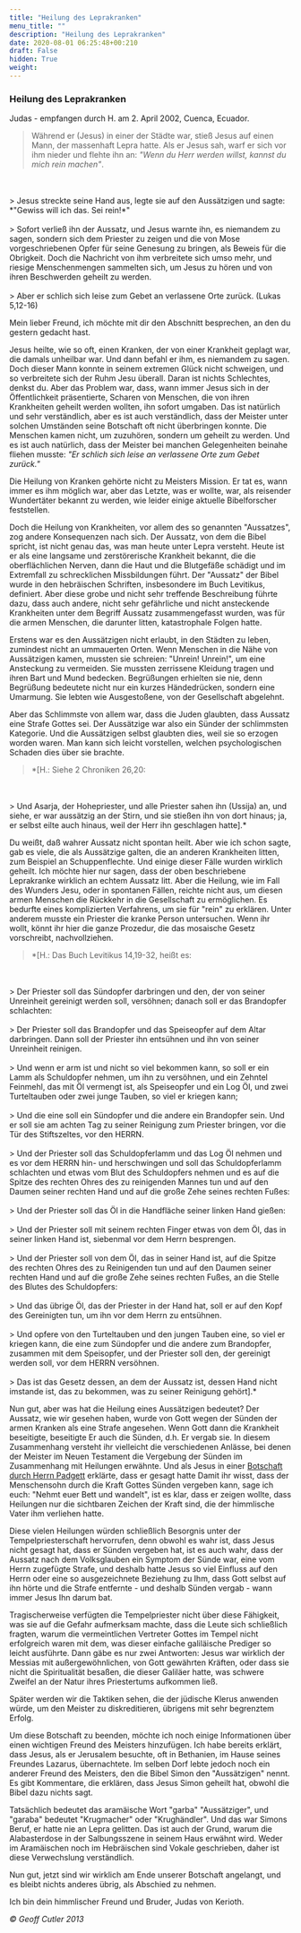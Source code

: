 ```yaml
---
title: "Heilung des Leprakranken"
menu_title: ""
description: "Heilung des Leprakranken"
date: 2020-08-01 06:25:48+00:210
draft: False
hidden: True
weight:
---
```

### Heilung des Leprakranken

Judas - empfangen durch H. am 2. April 2002, Cuenca, Ecuador.

> Während er (Jesus) in einer der Städte war, stieß Jesus auf einen Mann, der massenhaft Lepra hatte. Als er Jesus sah, warf er sich vor ihm nieder und flehte ihn an: *"Wenn du Herr werden willst, kannst du mich rein machen"*.
<br>
<br>
> Jesus streckte seine Hand aus, legte sie auf den Aussätzigen und sagte: *"Gewiss will ich das. Sei rein!*"
<br>
<br>
> Sofort verließ ihn der Aussatz, und Jesus warnte ihn, es niemandem zu sagen, sondern sich dem Priester zu zeigen und die von Mose vorgeschriebenen Opfer für seine Genesung zu bringen, als Beweis für die Obrigkeit. Doch die Nachricht von ihm verbreitete sich umso mehr, und riesige Menschenmengen sammelten sich, um Jesus zu hören und von ihren Beschwerden geheilt zu werden.
<br>
<br>
> Aber er schlich sich leise zum Gebet an verlassene Orte zurück. (Lukas 5,12-16)

Mein lieber Freund, ich möchte mit dir den Abschnitt besprechen, an den du gestern gedacht hast.

Jesus heilte, wie so oft, einen Kranken, der von einer Krankheit geplagt war, die damals unheilbar war. Und dann befahl er ihm, es niemandem zu sagen. Doch dieser Mann konnte in seinem extremen Glück nicht schweigen, und so verbreitete sich der Ruhm Jesu überall. Daran ist nichts Schlechtes, denkst du. Aber das Problem war, dass, wann immer Jesus sich in der Öffentlichkeit präsentierte, Scharen von Menschen, die von ihren Krankheiten geheilt werden wollten, ihn sofort umgaben. Das ist natürlich und sehr verständlich, aber es ist auch verständlich, dass der Meister unter solchen Umständen seine Botschaft oft nicht überbringen konnte. Die Menschen kamen nicht, um zuzuhören, sondern um geheilt zu werden. Und es ist auch natürlich, dass der Meister bei manchen Gelegenheiten beinahe fliehen musste: *"Er schlich sich leise an verlassene Orte zum Gebet zurück."*

Die Heilung von Kranken gehörte nicht zu Meisters Mission. Er tat es, wann immer es ihm möglich war, aber das Letzte, was er wollte, war, als reisender Wundertäter bekannt zu werden, wie leider einige aktuelle Bibelforscher feststellen.

Doch die Heilung von Krankheiten, vor allem des so genannten "Aussatzes", zog andere Konsequenzen nach sich. Der Aussatz, von dem die Bibel spricht, ist nicht genau das, was man heute unter Lepra versteht. Heute ist er als eine langsame und zerstörerische Krankheit bekannt, die die oberflächlichen Nerven, dann die Haut und die Blutgefäße schädigt und im Extremfall zu schrecklichen Missbildungen führt. Der "Aussatz" der Bibel wurde in den hebräischen Schriften, insbesondere im Buch Levitikus, definiert. Aber diese grobe und nicht sehr treffende Beschreibung führte dazu, dass auch andere, nicht sehr gefährliche und nicht ansteckende Krankheiten unter dem Begriff Aussatz zusammengefasst wurden, was für die armen Menschen, die darunter litten, katastrophale Folgen hatte.

Erstens war es den Aussätzigen nicht erlaubt, in den Städten zu leben, zumindest nicht an ummauerten Orten. Wenn Menschen in die Nähe von Aussätzigen kamen, mussten sie schreien: "Unrein! Unrein!", um eine Ansteckung zu vermeiden. Sie mussten zerrissene Kleidung tragen und ihren Bart und Mund bedecken. Begrüßungen erhielten sie nie, denn Begrüßung bedeutete nicht nur ein kurzes Händedrücken, sondern eine Umarmung. Sie lebten wie Ausgestoßene, von der Gesellschaft abgelehnt.

Aber das Schlimmste von allem war, dass die Juden glaubten, dass Aussatz eine Strafe Gottes sei. Der Aussätzige war also ein Sünder der schlimmsten Kategorie. Und die Aussätzigen selbst glaubten dies, weil sie so erzogen worden waren. Man kann sich leicht vorstellen, welchen psychologischen Schaden dies über sie brachte.

> *[H.: Siehe 2 Chroniken 26,20:
<br>
<br>
> Und Asarja, der Hohepriester, und alle Priester sahen ihn (Ussija) an, und siehe, er war aussätzig an der Stirn, und sie stießen ihn von dort hinaus; ja, er selbst eilte auch hinaus, weil der Herr ihn geschlagen hatte].*

Du weißt, daß wahrer Aussatz nicht spontan heilt. Aber wie ich schon sagte, gab es viele, die als Aussätzige galten, die an anderen Krankheiten litten, zum Beispiel an Schuppenflechte. Und einige dieser Fälle wurden wirklich geheilt. Ich möchte hier nur sagen, dass der oben beschriebene Leprakranke wirklich an echtem Aussatz litt. Aber die Heilung, wie im Fall des Wunders Jesu, oder in spontanen Fällen, reichte nicht aus, um diesen armen Menschen die Rückkehr in die Gesellschaft zu ermöglichen. Es bedurfte eines komplizierten Verfahrens, um sie für "rein" zu erklären. Unter anderem musste ein Priester die kranke Person untersuchen. Wenn ihr wollt, könnt ihr hier die ganze Prozedur, die das mosaische Gesetz vorschreibt, nachvollziehen.

> *[H.: Das Buch Levitikus 14,19-32, heißt es:
<br>
<br>
> Der Priester soll das Sündopfer darbringen und den, der von seiner Unreinheit gereinigt werden soll, versöhnen; danach soll er das Brandopfer schlachten:
<br>
<br>
> Der Priester soll das Brandopfer und das Speiseopfer auf dem Altar darbringen. Dann soll der Priester ihn entsühnen und ihn von seiner Unreinheit reinigen.
<br>
<br>
> Und wenn er arm ist und nicht so viel bekommen kann, so soll er ein Lamm als Schuldopfer nehmen, um ihn zu versöhnen, und ein Zehntel Feinmehl, das mit Öl vermengt ist, als Speiseopfer und ein Log Öl, und zwei Turteltauben oder zwei junge Tauben, so viel er kriegen kann;
<br>
<br>
> Und die eine soll ein Sündopfer und die andere ein Brandopfer sein. Und er soll sie am achten Tag zu seiner Reinigung zum Priester bringen, vor die Tür des Stiftszeltes, vor den HERRN.
<br>
<br>
> Und der Priester soll das Schuldopferlamm und das Log Öl nehmen und es vor dem HERRN hin- und herschwingen und soll das Schuldopferlamm schlachten und etwas vom Blut des Schuldopfers nehmen und es auf die Spitze des rechten Ohres des zu reinigenden Mannes tun und auf den Daumen seiner rechten Hand und auf die große Zehe seines rechten Fußes:
<br>
<br>
> Und der Priester soll das Öl in die Handfläche seiner linken Hand gießen:
<br>
<br>
> Und der Priester soll mit seinem rechten Finger etwas von dem Öl, das in seiner linken Hand ist, siebenmal vor dem Herrn besprengen.
<br>
<br>
> Und der Priester soll von dem Öl, das in seiner Hand ist, auf die Spitze des rechten Ohres des zu Reinigenden tun und auf den Daumen seiner rechten Hand und auf die große Zehe seines rechten Fußes, an die Stelle des Blutes des Schuldopfers:
<br>
<br>
> Und das übrige Öl, das der Priester in der Hand hat, soll er auf den Kopf des Gereinigten tun, um ihn vor dem Herrn zu entsühnen.
<br>
<br>
> Und opfere von den Turteltauben und den jungen Tauben eine, so viel er kriegen kann, die eine zum Sündopfer und die andere zum Brandopfer, zusammen mit dem Speisopfer, und der Priester soll den, der gereinigt werden soll, vor dem HERRN versöhnen.
<br>
<br>
> Das ist das Gesetz dessen, an dem der Aussatz ist, dessen Hand nicht imstande ist, das zu bekommen, was zu seiner Reinigung gehört].*

Nun gut, aber was hat die Heilung eines Aussätzigen bedeutet? Der Aussatz, wie wir gesehen haben, wurde von Gott wegen der Sünden der armen Kranken als eine Strafe angesehen. Wenn Gott dann die Krankheit beseitigte, beseitigte Er auch die Sünden, d.h. Er vergab sie. In diesem Zusammenhang versteht ihr vielleicht die verschiedenen Anlässe, bei denen der Meister im Neuen Testament die Vergebung der Sünden im Zusammenhang mit Heilungen erwähnte. Und als Jesus in einer [Botschaft durch Herrn Padgett](/padgett-botschaften/padgett-botschaften-in-reihenfolge-des-datums/padgett-botschaften-1914/jesus-ist-weder-gott-noch-kann-er-suenden-vergeben-jep-jesus-25-dezember-1914/) erklärte, dass er gesagt hatte Damit ihr wisst, dass der Menschensohn durch die Kraft Gottes Sünden vergeben kann, sage ich euch: "Nehmt euer Bett und wandelt", ist es klar, dass er zeigen wollte, dass Heilungen nur die sichtbaren Zeichen der Kraft sind, die der himmlische Vater ihm verliehen hatte.

Diese vielen Heilungen würden schließlich Besorgnis unter der Tempelpriesterschaft hervorrufen, denn obwohl es wahr ist, dass Jesus nicht gesagt hat, dass er Sünden vergeben hat, ist es auch wahr, dass der Aussatz nach dem Volksglauben ein Symptom der Sünde war, eine vom Herrn zugefügte Strafe, und deshalb hatte Jesus so viel Einfluss auf den Herrn oder eine so ausgezeichnete Beziehung zu Ihm, dass Gott selbst auf ihn hörte und die Strafe entfernte - und deshalb Sünden vergab - wann immer Jesus Ihn darum bat.

Tragischerweise verfügten die Tempelpriester nicht über diese Fähigkeit, was sie auf die Gefahr aufmerksam machte, dass die Leute sich schließlich fragten, warum die vermeintlichen Vertreter Gottes im Tempel nicht erfolgreich waren mit dem, was dieser einfache galiläische Prediger so leicht ausführte. Dann gäbe es nur zwei Antworten: Jesus war wirklich der Messias mit außergewöhnlichen, von Gott gewährten Kräften, oder dass sie nicht die Spiritualität besaßen, die dieser Galiläer hatte, was schwere Zweifel an der Natur ihres Priestertums aufkommen ließ.

Später werden wir die Taktiken sehen, die der jüdische Klerus anwenden würde, um den Meister zu diskreditieren, übrigens mit sehr begrenztem Erfolg.

Um diese Botschaft zu beenden, möchte ich noch einige Informationen über einen wichtigen Freund des Meisters hinzufügen. Ich habe bereits erklärt, dass Jesus, als er Jerusalem besuchte, oft in Bethanien, im Hause seines Freundes Lazarus, übernachtete. Im selben Dorf lebte jedoch noch ein anderer Freund des Meisters, den die Bibel Simon den "Aussätzigen" nennt. Es gibt Kommentare, die erklären, dass Jesus Simon geheilt hat, obwohl die Bibel dazu nichts sagt.

Tatsächlich bedeutet das aramäische Wort "garba" "Aussätziger", und "garaba" bedeutet "Krugmacher" oder "Krughändler". Und das war Simons Beruf, er hatte nie an Lepra gelitten. Das ist auch der Grund, warum die Alabasterdose in der Salbungsszene in seinem Haus erwähnt wird. Weder im Aramäischen noch im Hebräischen sind Vokale geschrieben, daher ist diese Verwechslung verständlich.

Nun gut, jetzt sind wir wirklich am Ende unserer Botschaft angelangt, und es bleibt nichts anderes übrig, als Abschied zu nehmen.

Ich bin dein himmlischer Freund und Bruder, Judas von Kerioth.

*© Geoff Cutler 2013*
